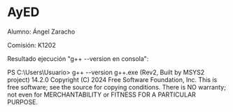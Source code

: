 # AyED
Alumno: Ángel Zaracho

Comisión: K1202


Resultado ejecución "g++ --version en consola":

PS C:\Users\Usuario> g++ --version
g++.exe (Rev2, Built by MSYS2 project) 14.2.0
Copyright (C) 2024 Free Software Foundation, Inc.
This is free software; see the source for copying conditions.  There is NO 
warranty; not even for MERCHANTABILITY or FITNESS FOR A PARTICULAR PURPOSE.
